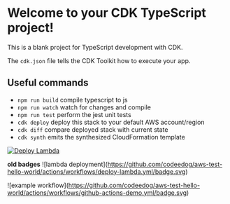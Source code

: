# Welcome to your CDK TypeScript project!

This is a blank project for TypeScript development with CDK.

The `cdk.json` file tells the CDK Toolkit how to execute your app.

## Useful commands

 * `npm run build`   compile typescript to js
 * `npm run watch`   watch for changes and compile
 * `npm run test`    perform the jest unit tests
 * `cdk deploy`      deploy this stack to your default AWS account/region
 * `cdk diff`        compare deployed stack with current state
 * `cdk synth`       emits the synthesized CloudFormation template

[![Deploy Lambda](https://github.com/codeedog/aws-test-hello-world/actions/workflows/deploy-lambda.yml/badge.svg)](https://github.com/codeedog/aws-test-hello-world/actions/workflows/deploy-lambda.yml)

**old badges**
\!\[lambda deployment\](https://github.com/codeedog/aws-test-hello-world/actions/workflows/deploy-lambda.yml/badge.svg)

\!\[example workflow\](https://github.com/codeedog/aws-test-hello-world/actions/workflows/github-actions-demo.yml/badge.svg)
